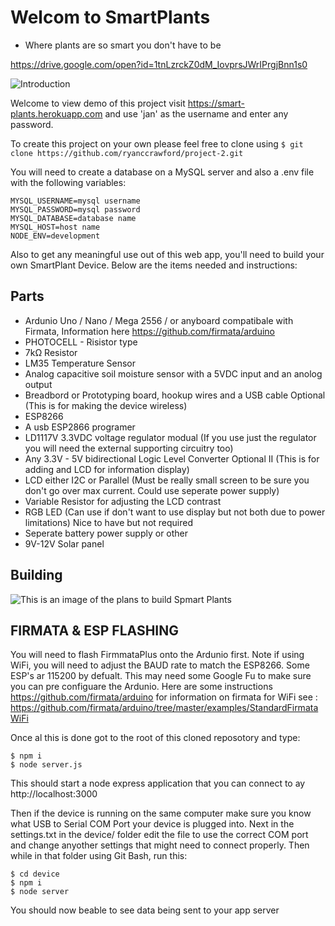 # Welcom to SmartPlants
- Where plants are so smart you don't have to be

https://drive.google.com/open?id=1tnLzrckZ0dM_IovprsJWrIPrgjBnn1s0

![Introduction][Introduction]

[Introduction]: https://drive.google.com/open?id=1tnLzrckZ0dM_IovprsJWrIPrgjBnn1s0 "Intro"


Welcome to view demo of this project visit https://smart-plants.herokuapp.com and use 'jan' as the username and enter any password.

To create this project on your own please feel free to clone using 
```$ git clone https://github.com/ryanccrawford/project-2.git```

You will need to create a database on a MySQL server and also a .env file with the following variables:
```
MYSQL_USERNAME=mysql username
MYSQL_PASSWORD=mysql password
MYSQL_DATABASE=database name
MYSQL_HOST=host name
NODE_ENV=development
```
Also to get any meaningful use out of this web app, you'll need to build your own SmartPlant Device. Below are the items needed and instructions:

## Parts ## 
- Ardunio Uno / Nano / Mega 2556 / or anyboard compatibale with Firmata, Information here https://github.com/firmata/arduino
- PHOTOCELL - Risistor type
- 7kΩ Resistor
- LM35 Temperature Sensor
- Analog capacitive soil moisture sensor with a 5VDC input and an anolog output
- Breadbord or Prototyping board, hookup wires and a USB cable 
Optional (This is for making the device wireless)
- ESP8266
- A usb ESP2866 programer 
- LD1117V 3.3VDC voltage regulator modual (If you use just the regulator you will need the external supporting circuitry too)
- Any 3.3V - 5V bidirectional Logic Level Converter
Optional II (This is for adding and LCD for information display)
- LCD either I2C or Parallel (Must be really small screen to be sure you don't go over max current. Could use seperate power supply)
- Variable Resistor for adjusting the LCD contrast
- RGB LED (Can use if don't want to use display but not both due to power limitations)
Nice to have but not required
- Seperate battery power supply or other
- 9V-12V Solar panel

## Building ##


![This is an image of the plans to build Spmart Plants][info]

[info]: http://ryancrawford.me/assets/downloads/smartplants_build.jpg "Logo Title Text 2"

## FIRMATA & ESP FLASHING ##
You will need to flash FirmmataPlus onto the Ardunio first. Note if using WiFi, you will need to adjust the BAUD rate to match the ESP8266. Some ESP's ar 115200 by defualt. This may need some Google Fu to make sure you can pre configuare the Ardunio.
Here are some instructions https://github.com/firmata/arduino for information on firmata for WiFi see : https://github.com/firmata/arduino/tree/master/examples/StandardFirmataWiFi

Once al this is done got to the root of this cloned reposotory and type:
```
$ npm i
$ node server.js
```
This should start a node express application that you can connect to ay http://localhost:3000

Then if the device is running on the same computer make sure you know what USB to Serial COM Port your device is plugged into. Next in the settings.txt in the device/ folder edit the file to use the correct COM port and change anyother settings that might need to connect properly. Then while in that folder using Git Bash, run this:

```
$ cd device
$ npm i
$ node server
```

You should now beable to see data being sent to your app server





